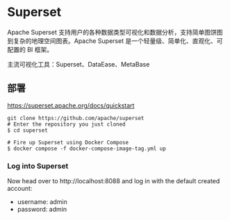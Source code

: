 # Superset

Apache Superset 支持用户的各种数据类型可视化和数据分析，支持简单图饼图到复杂的地理空间图表。Apache Superset 是一个轻量级、简单化、直观化、可配置的 BI 框架。

主流可视化工具：Superset、DataEase、MetaBase

## 部署

https://superset.apache.org/docs/quickstart

```shell
git clone https://github.com/apache/superset
# Enter the repository you just cloned
$ cd superset

# Fire up Superset using Docker Compose
$ docker compose -f docker-compose-image-tag.yml up
```

### Log into Superset
Now head over to http://localhost:8088 and log in with the default created account:

- username: admin
- password: admin
